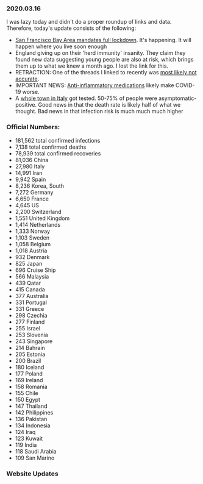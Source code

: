 ### 2020.03.16

I was lazy today and didn't do a proper roundup of links and data.
Therefore, today's update consists of the following:

* [San Francisco Bay Area mandates full
  lockdown](https://www.sfdph.org/dph/alerts/files/HealthOrderC19-07-%20Shelter-in-Place.pdf).
  It's happening. It will happen where you live soon enough
* England giving up on their 'herd immunity' insanity. They claim they
  found new data suggesting young people are also at risk, which brings
  them up to what we knew a month ago. I lost the link for this. 
* RETRACTION: One of the threads I linked to recently was [most likely
  not accurate](https://twitter.com/CT_Bergstrom/status/1239348331186249728).
* IMPORTANT NEWS: [Anti-inflammatory
  medications](https://www.youtube.com/watch?v=EuWo5lmWuZI) likely make
  COVID-19 worse.
* A [whole town in
  Italy](https://www.repubblica.it/salute/medicina-e-ricerca/2020/03/16/news/coronavirus_studio_il_50-75_dei_casi_a_vo_sono_asintomatici_e_molto_contagiosi-251474302/?ref=RHPPTP-BH-I251454518-C12-P3-S2.4-T1)
  got tested. 50-75% of people were asymptomatic-positive. Good news in
  that the death rate is likely half of what we thought. Bad news in that
  infection risk is much much much higher

### Official Numbers:

* 181,562 total confirmed infections
* 7,138 total confirmed deaths
* 78,939 total confirmed recoveries
* 81,036 China
* 27,980 Italy
* 14,991 Iran
* 9,942 Spain
* 8,236 Korea, South
* 7,272 Germany
* 6,650 France
* 4,645 US
* 2,200 Switzerland
* 1,551 United Kingdom
* 1,414 Netherlands
* 1,333 Norway
* 1,103 Sweden
* 1,058 Belgium
* 1,018 Austria
* 932 Denmark
* 825 Japan
* 696 Cruise Ship
* 566 Malaysia
* 439 Qatar
* 415 Canada
* 377 Australia
* 331 Portugal
* 331 Greece
* 298 Czechia
* 277 Finland
* 255 Israel
* 253 Slovenia
* 243 Singapore
* 214 Bahrain
* 205 Estonia
* 200 Brazil
* 180 Iceland
* 177 Poland
* 169 Ireland
* 158 Romania
* 155 Chile
* 150 Egypt
* 147 Thailand
* 142 Philippines
* 136 Pakistan
* 134 Indonesia
* 124 Iraq
* 123 Kuwait
* 119 India
* 118 Saudi Arabia
* 109 San Marino


### Website Updates
